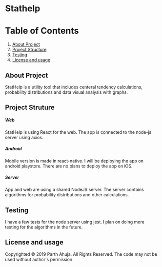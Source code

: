 # Stathelp

# Table of Contents
1. [About Project](#introduction)
2. [Project Structure](#structure) 
3. [Testing](#testing)
4. [License and usage](#license)

## About Project <a name="introduction"></a>
StatHelp is a utility tool that includes centeral tendency calculations, probability distributions and data visual analysis with graphs.

## Project Struture  <a name="structure"></a>
##### Web
StatHelp is using React for the web. The app is connected to the node-js server using axios. 
##### Android
Mobile version is made in react-native. I will be deploying the app on android playstore. There are no plans to deploy the app on iOS.
##### Server
App and web are using a shared NodeJS server. The server contains algorithms for probability distributions and other calculations.

## Testing <a name="testing"></a>
I have a few tests for the node server using jest. I plan on doing more testing for the algorithms in the future. 

## License and usage  <a name="license"></a>
Copyrighted © 2019 Parth Ahuja. All Rights Reserved. 
The code may not be used without author's permission.

